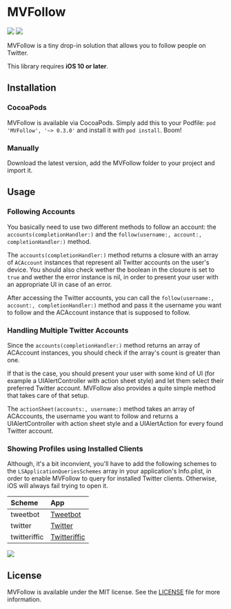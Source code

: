 # MVFollow
![](https://img.shields.io/cocoapods/v/MVFollow.svg) ![](https://img.shields.io/badge/Swift-3.0-orange.svg)

MVFollow is a tiny drop-in solution that allows you to follow people on Twitter.

This library requires **iOS 10 or later**.

## Installation
### CocoaPods
MVFollow is available via CocoaPods. Simply add this to your Podfile: `pod 'MVFollow', '~> 0.3.0'` and install it with `pod install`. Boom!

### Manually
Download the latest version, add the MVFollow folder to your project and import it.

## Usage

### Following Accounts

You basically need to use two different methods to follow an account: the `accounts(completionHandler:)` and the `follow(username:, account:, completionHandler:)` method. 

The `accounts(completionHandler:)` method returns a closure with an array of `ACAccount` instances that represent all Twitter accounts on the user's device. You should also check wether the boolean in the closure is set to `true` and wether the error instance is nil, in order to present your user with an appropriate UI in case of an error.

After accessing the Twitter accounts, you can call the `follow(username:, account:, completionHandler:)` method and pass it the username you want to follow and the ACAccount instance that is supposed to follow.

### Handling Multiple Twitter Accounts
Since the `accounts(completionHandler:)` method returns an array of ACAccount instances, you should check if the array's count is greater than one.

If that is the case, you should present your user with some kind of UI (for example a UIAlertController with action sheet style) and let them select their preferred Twitter account. MVFollow also provides a quite simple method that takes care of that setup.

The `actionSheet(accounts:, username:)` method takes an array of ACAccounts, the username you want to follow and returns a UIAlertController with action sheet style and a UIAlertAction for every found Twitter account.


### Showing Profiles using Installed Clients

Although, it's a bit inconvient, you'll have to add the following schemes to the `LSApplicationQueriesSchemes` array in your application's Info.plist, in order to enable MVFollow to query for installed Twitter clients. Otherwise, iOS will always fail trying to open it. 

| Scheme| App |
|:--|:--|
|tweetbot|[Tweetbot](http://tapbots.com/tweetbot/)|
|twitter|[Twitter](https://twitter.com)|
|twitteriffic|[Twitteriffic](http://twitterrific.com/ios/)|

![](https://raw.githubusercontent.com/marcelvoss/MVFollow/develop/Preview/preview.png)

## License
MVFollow is available under the MIT license. See the [LICENSE](https://github.com/marcelvoss/MVFollow/blob/master/LICENSE.md) file for more information.
